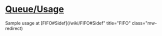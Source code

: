 [1]: http://rosettacode.org/wiki/Queue/Usage

# [Queue/Usage][1]

Sample usage at [FIFO#Sidef](/wiki/FIFO#Sidef" title="FIFO" class="mw-redirect)